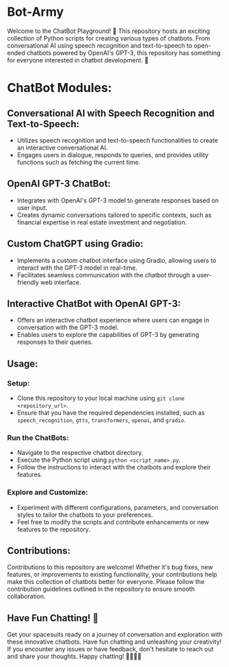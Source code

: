 # Bot-Army
Welcome to the ChatBot Playground! 🤖 This repository hosts an exciting collection of Python scripts for creating various types of chatbots. From conversational AI using speech recognition and text-to-speech to open-ended chatbots powered by OpenAI's GPT-3, this repository has something for everyone interested in chatbot development. 🎉


# ChatBot Modules:

## Conversational AI with Speech Recognition and Text-to-Speech:

- Utilizes speech recognition and text-to-speech functionalities to create an interactive conversational AI.
- Engages users in dialogue, responds to queries, and provides utility functions such as fetching the current time.

## OpenAI GPT-3 ChatBot:

- Integrates with OpenAI's GPT-3 model to generate responses based on user input.
- Creates dynamic conversations tailored to specific contexts, such as financial expertise in real estate investment and negotiation.

## Custom ChatGPT using Gradio:

- Implements a custom chatbot interface using Gradio, allowing users to interact with the GPT-3 model in real-time.
- Facilitates seamless communication with the chatbot through a user-friendly web interface.

## Interactive ChatBot with OpenAI GPT-3:

- Offers an interactive chatbot experience where users can engage in conversation with the GPT-3 model.
- Enables users to explore the capabilities of GPT-3 by generating responses to their queries.

## Usage:

### Setup:

- Clone this repository to your local machine using `git clone <repository_url>`.
- Ensure that you have the required dependencies installed, such as `speech_recognition`, `gtts`, `transformers`, `openai`, and `gradio`.

### Run the ChatBots:

- Navigate to the respective chatbot directory.
- Execute the Python script using `python <script_name>.py`.
- Follow the instructions to interact with the chatbots and explore their features.

### Explore and Customize:

- Experiment with different configurations, parameters, and conversation styles to tailor the chatbots to your preferences.
- Feel free to modify the scripts and contribute enhancements or new features to the repository.

## Contributions:

Contributions to this repository are welcome! Whether it's bug fixes, new features, or improvements to existing functionality, your contributions help make this collection of chatbots better for everyone. Please follow the contribution guidelines outlined in the repository to ensure smooth collaboration.

## Have Fun Chatting! 🚀

Get your spacesuits ready on a journey of conversation and exploration with these innovative chatbots. Have fun chatting and unleashing your creativity! If you encounter any issues or have feedback, don't hesitate to reach out and share your thoughts. Happy chatting! 🎉👨‍💻🔥
